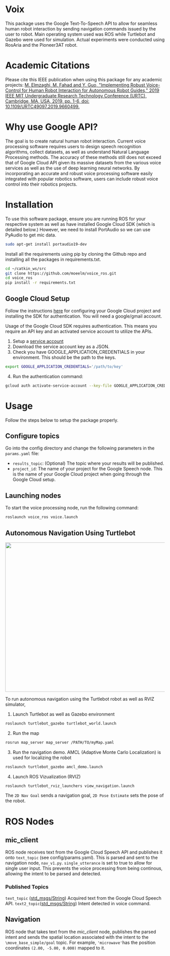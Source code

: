 
# Voix
This package uses the Google Text-To-Speech API to allow for seamless human robot interaction by sending navigation commands issued by the user to robot. Main operating system used was ROS while Turtlebot and Gazebo were used for simulation. Actual experiments were conducted using RosAria and the Pioneer3AT robot.

# Academic Citations
Please cite this IEEE publication when using this package for any academic projects: [M. Elmzaghi, M. Fahad and Y. Guo, "Implementing Robust Voice-Control for Human Robot Interaction for Autonomous Robot Guides," 2019 IEEE MIT Undergraduate Research Technology Conference (URTC), Cambridge, MA, USA, 2019, pp. 1-6, doi: 10.1109/URTC49097.2019.9660499.](https://ieeexplore.ieee.org/document/9660499)

# Why use Google API?
The goal is to create natural human robot interaction. Current voice processing software requires users to design speech recognition algorithms, collect datasets, as well as understand Natural Language Processing methods. The accuracy of these methods still does not exceed that of Google Cloud API given its massive datasets from the various voice services as well as the use of deep learning neural networks. By incorporating an accurate and robust voice processing software easily integrated with popular robotics software, users can include robust voice control into their robotics projects.
# Installation 

To use this software package, ensure you are running ROS for your respective system as well as have installed Google Cloud SDK (which is detailed below.)
However, we need to install PortAudio so we can use PyAudio to get mic data.
```bash
sudo apt-get install portaudio19-dev
```
Install all the requirements using pip by cloning the Github repo and installing all the packages in requirements.txt.

```bash
cd ~/catkin_ws/src
git clone https://github.com/moeelm/voice_ros.git
cd voice_ros
pip install -r requirements.txt
```

## Google Cloud Setup
Follow the instructions [here](https://cloud.google.com/speech/docs/quickstart) for configuring your Google Cloud project and installing the SDK for authentication. You will need a google/gmail account.

Usage of the Google Cloud SDK requires authentication. This means you require an API key and an activated service account to utilize the APIs.
 1. Setup a [service account](https://cloud.google.com/docs/authentication/getting-started)
 2. Download the service account key as a JSON.
 3. Check you have GOOGLE_APPLICATION_CREDENTIALS in your environment. This should be the path to the keys.
```bash
export GOOGLE_APPLICATION_CREDENTIALS='/path/to/key'
```
 4. Run the authentication command:
```bash
gcloud auth activate-service-account --key-file GOOGLE_APPLICATION_CREDENTIALS
```


# Usage
Follow the steps below to setup the package properly.

## Configure topics
Go into the config directory and change the following parameters in the `params.yaml` file:

* `results_topic`: (Optional) The topic where your results will be published.
* `project_id`: The name of your project for the Google Speech node. This is the name of your Google Cloud project when going through the Google Cloud setup.

## Launching nodes
To start the voice processing node, run the following command:
```bash
roslaunch voice_ros voice.launch
```
## Autonomous Navigation Using Turtlebot
<img src="https://github.com/moeelm/voice_ros/blob/master/rviz-simul.png" width="736" height="471">

To run autonomous navigation using the Turtlebot robot as well as RVIZ simulator,
1. Launch Turtlebot as well as Gazebo environment
```bash
roslaunch turtlebot_gazebo turtlebot_world.launch
```
2. Run the map
```bash
rosrun map_server map_server /PATH/TO/myMap.yaml
```
3. Run the navigation demo. AMCL (Adaptive Monte Carlo Localization) is used for localizing the robot
```bash
roslaunch turtlebot_gazebo amcl_demo.launch
```
4. Launch ROS Vizualization (RVIZ)
```bash
roslaunch turtlebot_rviz_launchers view_navigation.launch
```
The `2D Nav Goal` sends a navigation goal, `2D Pose Estimate` sets the pose of the robot.

# ROS Nodes

## mic_client
ROS node receives text from the Google Cloud Speech API and publishes it onto `text_topic` (see config/params.yaml). This is parsed and sent to the navigation node, `nav_v1.py`. `single_utterance` is set to true to allow for single user input. This prevents the voice processing from being continous, allowing the intent to be parsed and detected.

### Published Topics
`text_topic` ([std_msgs/String](http://docs.ros.org/api/std_msgs/html/msg/String.html))
Acquired text from the Google Cloud Speech API.
`text2_topic`([std_msgs/String](http://docs.ros.org/api/std_msgs/html/msg/String.html))
Intent detected in voice command.

## Navigation
ROS node that takes text from the _mic\_client_ node, publishes the parsed intent and sends the spatial location associated with the intent to the `\move_base_simple/goal` topic. For example, `'microwave'`has the position coordinates `(2.00, -5.00, 0.000)` mapped to it.



